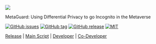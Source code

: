 ![](./Images/banner.png)

MetaGuard: Using Differential Privacy to go Incognito in the Metaverse

[![GitHub issues](https://img.shields.io/github/issues/MetaGuard/MetaGuard)](https://github.com/MetaGuard/MetaGuard/issues)
[![GitHub tag](https://img.shields.io/github/tag/MetaGuard/MetaGuard.svg)](https://github.com/MetaGuard/MetaGuard/tags)
[![GitHub release](https://img.shields.io/github/release/MetaGuard/MetaGuard.svg)](https://github.com/MetaGuard/MetaGuard/releases)
[![MIT](https://img.shields.io/badge/license-MIT-brightgreen.svg)](https://github.com/MetaGuard/MetaGuard/blob/master/LICENSE)

[Release](https://github.com/MetaGuard/MetaGuard/releases) |
[Main Script](https://github.com/MetaGuard/MetaGuard/blob/main/Assets/MetaGuard.cs) |
[Developer](https://github.com/VCNinc) |
[Co-Developer](https://github.com/gonzalo-munillag)
